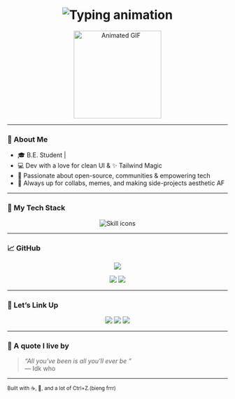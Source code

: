 
<h1 align="center">
  <img src="https://readme-typing-svg.herokuapp.com?font=Pacifico&size=30&duration=2000&pause=50&color=F2A6E3&center=true&vCenter=true&width=435&lines=Hey+there!+I'm+Disha+%F0%9F%91%8B;;Dev+%E2%9C%A8;Open+Source+%F0%9F%8C%8E" alt="Typing animation" />
</h1>

<p align="center">
  <img src="https://media.giphy.com/media/nb4cCMF3n0Pug/giphy.gif" width="200px" alt="Animated GIF" />
</p>

---

### 🌷 About Me

- 🎓 B.E. Student |
- 💻 Dev with a love for clean UI & ✨ Tailwind Magic
- 🌸 Passionate about open-source, communities & empowering tech
- 💬 Always up for collabs, memes, and making side-projects aesthetic AF

---

### 🌸 My Tech Stack

<p align="center">
  <img src="https://skillicons.dev/icons?i=html,css,js,react,threejs,tailwind,git,github,blender,java,vscode,figma&perline=12" alt="Skill icons" />
</p>

---

### 📈 GitHub 

<p align="center">
  <img src="https://github-readme-streak-stats.herokuapp.com?user=DishaA06&theme=tokyonight&date_format=M%20j%5B%2C%20Y%5D&ring=ff90b3&fire=ffa5d8&currStreakLabel=ffc6e0&border=DDDDDD00" />
</p>

<p align="center">
  <img src="https://github-readme-stats.vercel.app/api?username=DishaA06&show_icons=true&theme=bubblegum&icon_color=ff90b3&title_color=ffa5d8&hide_border=true" />
  <img src="https://github-readme-stats.vercel.app/api/top-langs/?username=DishaA06&layout=compact&theme=bubblegum&hide_border=true" />
</p>

---

### 💌 Let’s Link Up

<p align="center">
  <a href="https://www.linkedin.com/in/disha-oza-bba48928a/"><img src="https://img.shields.io/badge/LinkedIn-DishaOza-blue?style=for-the-badge&logo=linkedin" /></a>
  <a href="https://www.instagram.com/croqi_us?utm_source=ig_web_button_share_sheet&igsh=MWJqNXFvOHc3cnptNA=="><img src="https://img.shields.io/badge/Instagram-ARTPAGE-pink?style=for-the-badge&logo=Instagram" /></a>
    <a href="mailto:doza57524@gmail.com">
    <img src="https://img.shields.io/badge/Email-Contact_Me-red?style=for-the-badge&logo=gmail&logoColor=white" /></a>
</p>

---

### 🌼 A quote I live by

> _“All you've been is all you'll ever be ”_  
> — Idk who

---

<sub align="center">
Built with ☕, 🍜, and a lot of Ctrl+Z.(bieng frrr)
</sub>
